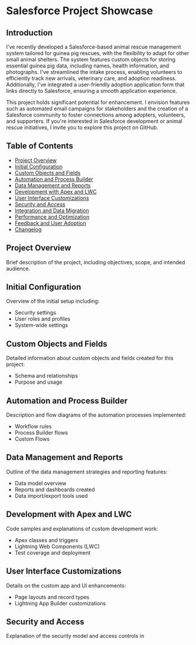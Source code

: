 # Salesforce Project Showcase

## Introduction
I've recently developed a Salesforce-based animal rescue management system tailored for guinea pig rescues, with the flexibility to adapt for other small animal shelters. The system features custom objects for storing essential guinea pig data, including names, health information, and photographs. I've streamlined the intake process, enabling volunteers to efficiently track new arrivals, veterinary care, and adoption readiness. Additionally, I've integrated a user-friendly adoption application form that links directly to Salesforce, ensuring a smooth application experience.

This project holds significant potential for enhancement. I envision features such as automated email campaigns for stakeholders and the creation of a Salesforce community to foster connections among adopters, volunteers, and supporters. If you're interested in Salesforce development or animal rescue initiatives, I invite you to explore this project on GitHub.

## Table of Contents
- [Project Overview](#project-overview)
- [Initial Configuration](#initial-configuration)
- [Custom Objects and Fields](#custom-objects-and-fields)
- [Automation and Process Builder](#automation-and-process-builder)
- [Data Management and Reports](#data-management-and-reports)
- [Development with Apex and LWC](#development-with-apex-and-lwc)
- [User Interface Customizations](#user-interface-customizations)
- [Security and Access](#security-and-access)
- [Integration and Data Migration](#integration-and-data-migration)
- [Performance and Optimization](#performance-and-optimization)
- [Feedback and User Adoption](#feedback-and-user-adoption)
- [Changelog](#changelog)

## Project Overview
Brief description of the project, including objectives, scope, and intended audience.

## Initial Configuration
Overview of the initial setup including:
- Security settings
- User roles and profiles
- System-wide settings

## Custom Objects and Fields
Detailed information about custom objects and fields created for this project:
- Schema and relationships
- Purpose and usage

## Automation and Process Builder
Description and flow diagrams of the automation processes implemented:
- Workflow rules
- Process Builder flows
- Custom Flows

## Data Management and Reports
Outline of the data management strategies and reporting features:
- Data model overview
- Reports and dashboards created
- Data import/export tools used

## Development with Apex and LWC
Code samples and explanations of custom development work:
- Apex classes and triggers
- Lightning Web Components (LWC)
- Test coverage and deployment

## User Interface Customizations
Details on the custom app and UI enhancements:
- Page layouts and record types
- Lightning App Builder customizations

## Security and Access
Explanation of the security model and access controls in
